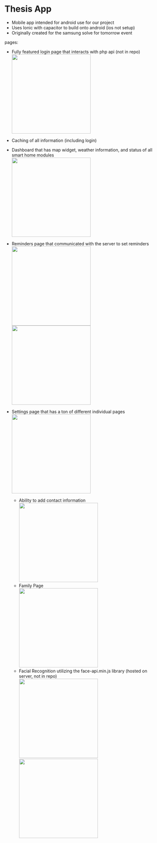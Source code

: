 # Thesis App
- Mobile app intended for android use for our project
- Uses Ionic with capacitor to build onto android (ios not setup)
- Originally created for the samsung solve for tomorrow event

pages:
- Fully featured login page that interacts with php api (not in repo)
  <br><img src="https://www.senior.calvinllc.net/img/login.JPG" width="260"/>

- Caching of all information (including login)
- Dashboard that has map widget, weather information, and status of all smart home modules
  <br><img src="https://www.senior.calvinllc.net/img/dashboard.JPG" width="260"/>
- Reminders page that communicated with the server to set reminders
  <br><img src="https://www.senior.calvinllc.net/img/reminder.JPG" width="260"/><img src="https://www.senior.calvinllc.net/img/reminders.JPG" width="260"/>
- Settings page that has a ton of different individual pages
  <br><img src="https://www.senior.calvinllc.net/img/settings.JPG" width="260"/>
  - Ability to add contact information
    <br><img src="https://www.senior.calvinllc.net/img/contacts.JPG" width="260"/>
  - Family Page
    <br><img src="https://www.senior.calvinllc.net/img/family.JPG" width="260"/>
  - Facial Recognition utilizing the face-api.min.js library (hosted on server, not in repo) 
    <br><img src="https://www.senior.calvinllc.net/img/facial_recognition1.JPG" width="260"/><img src="https://www.senior.calvinllc.net/img/facial_recognition2.JPG" width="260"/>
